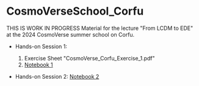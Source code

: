 # CosmoVerseSchool_Corfu
THIS IS WORK IN PROGRESS
Material for the lecture "From LCDM to EDE" at the 2024 CosmoVerse summer school on Corfu.

- Hands-on Session 1: 
    1. Exercise Sheet "CosmoVerse_Corfu_Exercise_1.pdf"
    2. [Notebook 1](https://colab.research.google.com/drive/1oUKVA4Y-Z--SbqorJyibmPJuv1p1ISEO?usp=sharing)

- Hands-on Session 2: [Notebook 2](https://colab.research.google.com/drive/17cwRuE5gfafz2HUKSBr6IQMJ6h5BT0iq?usp=sharing)
